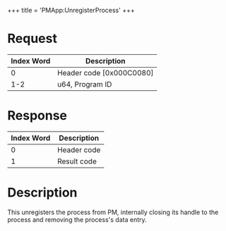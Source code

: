 +++
title = 'PMApp:UnregisterProcess'
+++

# Request

| Index Word | Description                |
|------------|----------------------------|
| 0          | Header code \[0x000C0080\] |
| 1-2        | u64, Program ID            |

# Response

| Index Word | Description |
|------------|-------------|
| 0          | Header code |
| 1          | Result code |

# Description

This unregisters the process from PM, internally closing its handle to
the process and removing the process's data entry.